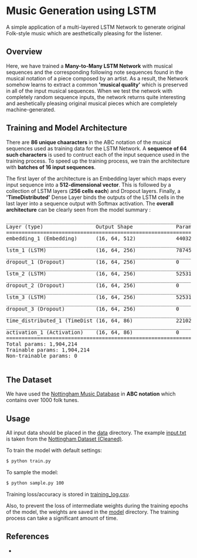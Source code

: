 # Music Generation using LSTM
A simple application of a multi-layered LSTM Network to generate original Folk-style music which are aesthetically pleasing for the listener. 

## Overview

Here, we have trained a **Many-to-Many LSTM Network** with musical sequences and the corresponding following note sequences found in the musical notation of a piece composed by an artist. As a result, the Network somehow learns to extract a common **'musical quality'** which is preserved in all of the input musical sequences. When we test the network with completely random sequence inputs, the network returns quite interesting and aeshetically pleasing original musical pieces which are completely machine-generated. 

## Training and Model Architecture

There are **86 unique chaaracters** in the ABC notation of the musical sequences used as training data for the LSTM Network. A **sequence of 64 such characters** is used to contruct each of the input sequence used in the training process. To speed up the training process, we train the architecture with **batches of 16 input sequences**. 

The first layer of the architecture is an Embedding layer which maps every input sequence into a **512-dimensional vector**. This is followed by a collection of LSTM layers (**256 cells each**) and Dropout layers. Finally, a **'TimeDistributed'** Dense Layer binds the outputs of the LSTM cells in the last layer into a sequence output with Softmax activation. The **overall architecture** can be clearly seen from the model summary :

<pre>
_________________________________________________________________
Layer (type)                 Output Shape              Param #   
=================================================================
embedding_1 (Embedding)      (16, 64, 512)             44032     
_________________________________________________________________
lstm_1 (LSTM)                (16, 64, 256)             787456    
_________________________________________________________________
dropout_1 (Dropout)          (16, 64, 256)             0         
_________________________________________________________________
lstm_2 (LSTM)                (16, 64, 256)             525312    
_________________________________________________________________
dropout_2 (Dropout)          (16, 64, 256)             0         
_________________________________________________________________
lstm_3 (LSTM)                (16, 64, 256)             525312    
_________________________________________________________________
dropout_3 (Dropout)          (16, 64, 256)             0         
_________________________________________________________________
time_distributed_1 (TimeDist (16, 64, 86)              22102     
_________________________________________________________________
activation_1 (Activation)    (16, 64, 86)              0         
=================================================================
Total params: 1,904,214
Trainable params: 1,904,214
Non-trainable params: 0
_________________________________________________________________
</pre>


## The Dataset 

We have used the [Nottingham Music Database](http://abc.sourceforge.net/NMD/) in **ABC notation** which contains over 1000 folk tunes.

## Usage 

All input data should be placed in the [data](data/) directory. The example [input.txt](data/input.txt) is taken from the [Nottingham Dataset (Cleaned)](https://github.com/jukedeck/nottingham-dataset).

To train the model with default settings:
```bash
$ python train.py
```

To sample the model:
```bash
$ python sample.py 100
```

Training loss/accuracy is stored in [training_log.csv](logs/training_log.csv).

Also, to prevent the loss of intermediate weights during the training epochs of the model, the weights are saved in the [model](model/) directory. The training process can take a significant amount of time. 

## References 

* 
